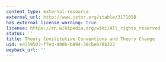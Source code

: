 ```yaml
---
content_type: external-resource
external_url: http://www.jstor.org/stable/3171058
has_external_license_warning: true
license: https://en.wikipedia.org/wiki/All_rights_reserved
status: ''
title: Theory Constitutive Conventions and Theory Change
uid: ed359503-ffed-400b-b894-38cbe678b322
wayback_url: ''
---
```


